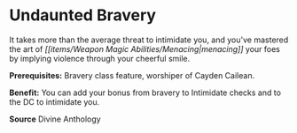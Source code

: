 ﻿---
cssclass: [feats]

---
# Undaunted Bravery

It takes more than the average threat to intimidate you, and you've mastered the art of _[[items/Weapon Magic Abilities/Menacing|menacing]]_ your foes by implying violence through your cheerful smile.

**Prerequisites:** Bravery class feature, worshiper of Cayden Cailean.

**Benefit:** You can add your bonus from bravery to Intimidate checks and to the DC to intimidate you.

**Source** Divine Anthology